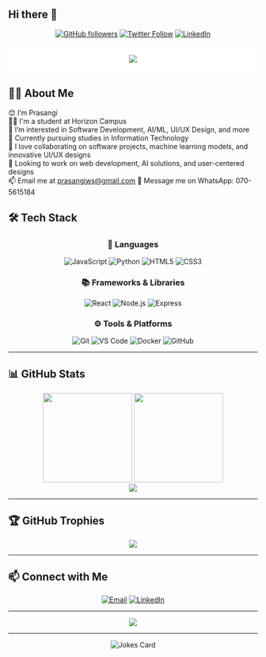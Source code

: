 ## Hi there 👋

<div align="center">
  
[![GitHub followers](https://img.shields.io/github/followers/PrasangiW?style=social)](https://github.com/PrasangiW)
[![Twitter Follow](https://img.shields.io/twitter/follow/yourusername?style=social)](https://twitter.com/yourusername)
[![LinkedIn](https://img.shields.io/badge/-LinkedIn-blue?style=flat-square&logo=linkedin)](https://linkedin.com/in/yourusername)

</div>

<div align="center" style="background-color: white; padding: 20px; border-radius: 10px;">
  <img src="https://readme-typing-svg.herokuapp.com?font=Fira+Code&duration=4000&weight=900&pause=1000&color=780c3b&background=FFFFFF&center=true&vCenter=true&width=800&lines=HI+I+am+Prasangi;I+am+a+Web+Developer;I+like+Coding+and+Learning+New+Technologies!+💻">
</div>

## 👨‍💻 About Me

😊 I’m Prasangi  
👦🏻 I'm a student at Horizon Campus  
👀 I’m interested in Software Development, AI/ML, UI/UX Design, and more  
🌱 Currently pursuing studies in Information Technology  
🕺 I love collaborating on software projects, machine learning models, and innovative UI/UX designs  
💞 Looking to work on web development, AI solutions, and user-centered designs  
📫 Email me at prasangiws@gmail.com
💬 Message me on WhatsApp: 070-5615184

## 🛠 Tech Stack

<div align="center">

### 🚀 Languages
![JavaScript](https://img.shields.io/badge/-JavaScript-F7DF1E?style=for-the-badge&logo=javascript&logoColor=black)
![Python](https://img.shields.io/badge/-Python-3776AB?style=for-the-badge&logo=python&logoColor=white)
![HTML5](https://img.shields.io/badge/-HTML5-E34F26?style=for-the-badge&logo=html5&logoColor=white)
![CSS3](https://img.shields.io/badge/-CSS3-1572B6?style=for-the-badge&logo=css3&logoColor=white)

### 📚 Frameworks & Libraries
![React](https://img.shields.io/badge/-React-61DAFB?style=for-the-badge&logo=react&logoColor=black)
![Node.js](https://img.shields.io/badge/-Node.js-339933?style=for-the-badge&logo=node.js&logoColor=white)
![Express](https://img.shields.io/badge/-Express-000000?style=for-the-badge&logo=express&logoColor=white)

### ⚙️ Tools & Platforms
![Git](https://img.shields.io/badge/-Git-F05032?style=for-the-badge&logo=git&logoColor=white)
![VS Code](https://img.shields.io/badge/-VS%20Code-007ACC?style=for-the-badge&logo=visual-studio-code&logoColor=white)
![Docker](https://img.shields.io/badge/-Docker-2496ED?style=for-the-badge&logo=docker&logoColor=white)
![GitHub](https://img.shields.io/badge/-GitHub-181717?style=for-the-badge&logo=github&logoColor=white)

</div>

---

## 📊 GitHub Stats

<div align="center">
  <img height="180em" src="https://github-readme-stats.vercel.app/api?username=PrasangiW&show_icons=true&theme=tokyonight&include_all_commits=true&count_private=true&hide=stars" />
  <img height="180em" src="https://github-readme-stats.vercel.app/api/top-langs/?username=PrasangiW&layout=compact&theme=tokyonight" />
</div>

<div align="center">
  <img src="https://streak-stats.demolab.com?user=PrasangiW&theme=tokyonight" />
</div>

---

## 🏆 GitHub Trophies
<div align="center"> 
  <img src="https://github-profile-trophy.vercel.app/?username=PrasangiW&theme=synthwave&no-frame=true&margin-w=15" /> 
</div>

---

## 📫 Connect with Me

<div align="center">
  
[![Email](https://img.shields.io/badge/-Email-D14836?style=for-the-badge&logo=gmail&logoColor=white)](mailto:prasangiws@gmail.com)
[![LinkedIn](https://img.shields.io/badge/-LinkedIn-0077B5?style=for-the-badge&logo=linkedin&logoColor=white)](https://www.linkedin.com/in/prasangi-weerasingha/)

</div>

---

<div align="center">
  <img src="https://komarev.com/ghpvc/?username=PrasangiW&color=blueviolet&style=flat-square&label=Profile+Views" />
</div>

---

<div align="center">
  <img src="https://readme-jokes.vercel.app/api?username=PrasangiW" alt="Jokes Card" />
</div>
